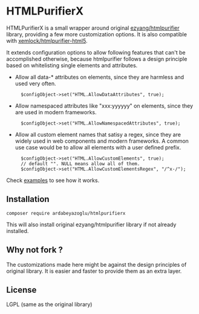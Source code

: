 HTMLPurifierX
=============

HTMLPurifierX is a small wrapper around original [ezyang/htmlpurifier](https://github.com/ezyang/htmlpurifier) library, providing a few more customization options. It is also compatible with [xemlock/htmlpurifier-html5](https://github.com/xemlock/htmlpurifier-html5).

It extends configuration options to allow following features that can't be accomplished otherwise, because htmlpurifier follows a design principle based on whitelisting single elements and attributes. 

- Allow all data-* attributes on elements, since they are harmless and used very often.

        $configObject->set("HTML.AllowDataAttributes", true);

- Allow namespaced attributes like "xxx:yyyyyy" on elements, since they are used in modern frameworks.

        $configObject->set("HTML.AllowNamespacedAttributes", true);

- Allow all custom element names that satisy a regex, since they are widely used in web components and modern frameworks. A common use case would be to allow all elements with a user defined prefix.

        $configObject->set("HTML.AllowCustomElements", true);
        // default "". NULL means allow all of them.
        $configObject->set("HTML.AllowCustomElementsRegex", "/^x-/");
        
        
Check [examples](examples/) to see how it works.

## Installation

    composer require ardabeyazoglu/htmlpurifierx
    
This will also install original ezyang/htmlpurifier library if not already installed.

## Why not fork ?

The customizations made here might be against the design principles of original library. It is easier and faster to provide them as an extra layer. 

## License

LGPL (same as the original library)